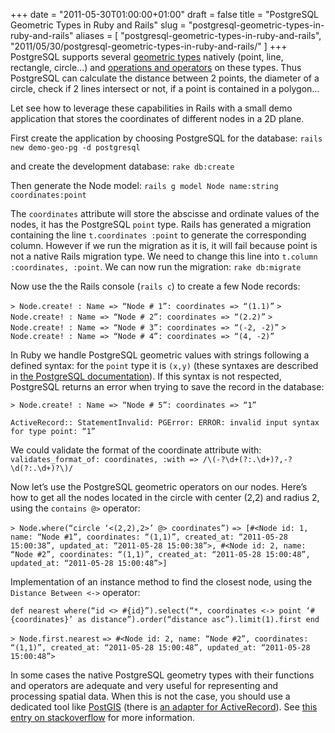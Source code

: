 +++
date = "2011-05-30T01:00:00+01:00"
draft = false
title = "PostgreSQL Geometric Types in Ruby and Rails"
slug = "postgresql-geometric-types-in-ruby-and-rails"
aliases = [
	"postgresql-geometric-types-in-ruby-and-rails",
  "2011/05/30/postgresql-geometric-types-in-ruby-and-rails/"
]
+++
PostgreSQL supports several [geometric types](http://www.postgresql.org/docs/8.4/static/datatype-geometric.html) natively (point, line, rectangle, circle…) and [operations and operators](http://www.postgresql.org/docs/8.4/static/functions-geometry.html) on these types. Thus PostgreSQL can calculate the distance between 2 points, the diameter of a circle, check if 2 lines intersect or not, if a point is contained in a polygon…

Let see how to leverage these capabilities in Rails with a small demo application that stores the coordinates of different nodes in a 2D plane.

First create the application by choosing PostgreSQL for the database: `rails new demo-geo-pg -d postgresql`

and create the development database: `rake db:create`

Then generate the Node model: `rails g model Node name:string coordinates:point`

The `coordinates` attribute will store the abscisse and ordinate values of the nodes, it has the PostgreSQL `point` type. Rails has generated a migration containing the line `t.coordinates :point` to generate the corresponding column. However if we run the migration as it is, it will fail because point is not a native Rails migration type. We need to change this line into `t.column :coordinates, :point`. We can now run the migration: `rake db:migrate`

Now use the the Rails console (`rails c`) to create a few Node records:

`> Node.create! : Name => “Node # 1”: coordinates => “(1.1)”`
`> Node.create! : Name => “Node # 2”: coordinates => “(2.2)”`
`> Node.create! : Name => “Node # 3”: coordinates => “(-2, -2)”`
`> Node.create! : Name => “Node # 4”: coordinates => “(4, -2)”`

In Ruby we handle PostgreSQL geometric values with strings following a defined syntax: for the `point` type it is `(x,y)` (these syntaxes are described in [the PostgreSQL documentation](http://www.postgresql.org/docs/8.4/static/datatype-geometric.html)). If this syntax is not respected, PostgreSQL returns an error when trying to save the record in the database:

`> Node.create! : Name => “Node # 5”: coordinates => “1”`

`ActiveRecord:: StatementInvalid: PGError: ERROR: invalid input syntax for type point: “1”`

We could validate the format of the coordinate attribute with:
`validates_format_of: coordinates, :with => /\(-?\d+(?:.\d+)?,-?\d(?:.\d+)?\)/`

Now let’s use the PostgreSQL geometric operators on our nodes. Here’s how to get all the nodes located in the circle with center (2,2) and radius 2, using the `contains @>` operator:

`> Node.where(“circle ‘<(2,2),2>’ @> coordinates”)`
`=> [#<Node id: 1, name: “Node #1”, coordinates: “(1,1)”, created_at: “2011-05-28 15:00:38”, updated_at: “2011-05-28 15:00:38”>, #<Node id: 2, name: “Node #2”, coordinates: “(1,1)”, created_at: “2011-05-28 15:00:48”, updated_at: “2011-05-28 15:00:48”>]`

Implementation of an instance method to find the closest node, using the `Distance Between <->` operator:


`def nearest
  where(“id <> #{id}”).select(“*, coordinates <-> point ‘#{coordinates}’ as distance”).order(“distance asc”).limit(1).first
end`

`> Node.first.nearest`
`=> #<Node id: 2, name: “Node #2”, coordinates: “(1,1)”, created_at: “2011-05-28 15:00:48”, updated_at: “2011-05-28 15:00:48”>`


In some cases the native PostgreSQL geometry types with their functions and operators are adequate and very useful for representing and processing spatial data. When this is not the case, you should use a dedicated tool like [PostGIS](http://www.postgis.org/) (there is [an adapter for ActiveRecord](http://virtuoso.rubyforge.org/activerecord-postgis-adapter/)). See [this entry on stackoverflow](http://stackoverflow.com/questions/1023229/spatial-data-in-postgresql) for more information.
